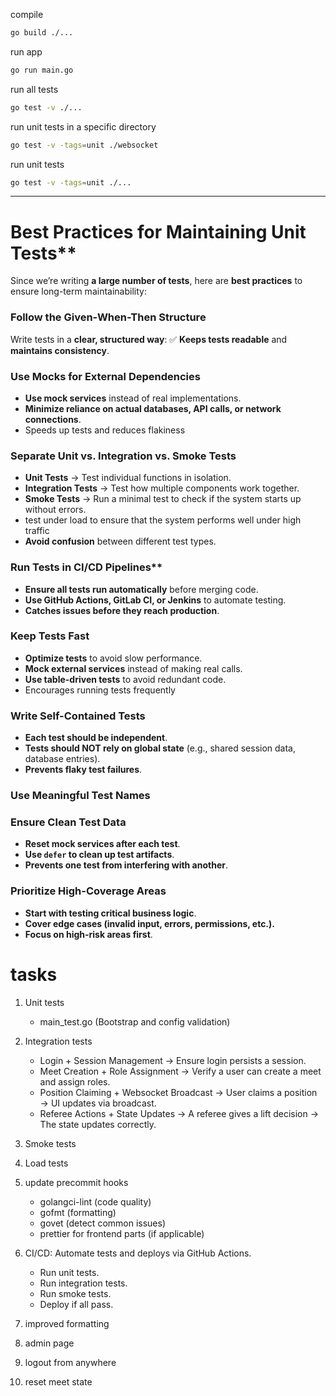 compile
```bash
go build ./...
```

run app
```bash
go run main.go
```

run all tests
```bash
go test -v ./...
```

run unit tests in a specific directory
```bash
go test -v -tags=unit ./websocket
```

run unit tests
```bash
go test -v -tags=unit ./...
```

---
# Best Practices for Maintaining Unit Tests**
Since we’re writing **a large number of tests**, here are **best practices** to 
ensure long-term maintainability:

### Follow the Given-When-Then Structure
Write tests in a **clear, structured way**:
✅ **Keeps tests readable** and **maintains consistency**.

### Use Mocks for External Dependencies
- **Use mock services** instead of real implementations.
- **Minimize reliance on actual databases, API calls, or network connections**.
- Speeds up tests and reduces flakiness

### Separate Unit vs. Integration vs. Smoke Tests
- **Unit Tests** → Test individual functions in isolation.
- **Integration Tests** → Test how multiple components work together.
- **Smoke Tests** → Run a minimal test to check if the system starts up without errors.
- test under load to ensure that the system performs well under high traffic
- **Avoid confusion** between different test types.

### Run Tests in CI/CD Pipelines**
- **Ensure all tests run automatically** before merging code.
- **Use GitHub Actions, GitLab CI, or Jenkins** to automate testing.
- **Catches issues before they reach production**.

### Keep Tests Fast
- **Optimize tests** to avoid slow performance.
- **Mock external services** instead of making real calls.
- **Use table-driven tests** to avoid redundant code.
- Encourages running tests frequently

### Write Self-Contained Tests
- **Each test should be independent**.
- **Tests should NOT rely on global state** (e.g., shared session data, database entries).
- **Prevents flaky test failures**.

### Use Meaningful Test Names

### Ensure Clean Test Data
- **Reset mock services after each test**.
- **Use `defer` to clean up test artifacts**.
- **Prevents one test from interfering with another**.

### Prioritize High-Coverage Areas
- **Start with testing critical business logic**.
- **Cover edge cases (invalid input, errors, permissions, etc.).**
- **Focus on high-risk areas first**.

# tasks
1. Unit tests
    - main_test.go (Bootstrap and config validation)

2. Integration tests
	- Login + Session Management → Ensure login persists a session.
    - Meet Creation + Role Assignment → Verify a user can create a meet and 
	  assign roles.
    - Position Claiming + Websocket Broadcast → User claims a position → UI 
	  updates via broadcast.
    - Referee Actions + State Updates → A referee gives a lift decision → 
	  The state updates correctly.

3. Smoke tests
4. Load tests
5. update precommit hooks
	- golangci-lint (code quality)
    - gofmt (formatting)
    - govet (detect common issues)
    - prettier for frontend parts (if applicable)

6. CI/CD: Automate tests and deploys via GitHub Actions.
	- Run unit tests.
    - Run integration tests.
    - Run smoke tests.
    - Deploy if all pass.

7. improved formatting

8. admin page

9. logout from anywhere

10. reset meet state
